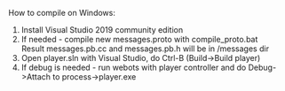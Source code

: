 How to compile on Windows:  
1. Install Visual Studio 2019 community edition
2. If needed - compile new messages.proto with compile_proto.bat   
Result messages.pb.cc and messages.pb.h will be in /messages dir 
3. Open player.sln with Visual Studio, do Ctrl-B (Build->Build player)  
4. If debug is needed - run webots with player controller and do Debug->Attach to process->player.exe  